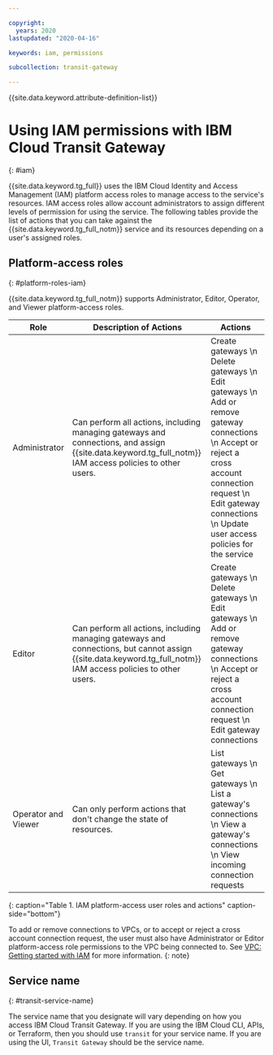 ```yaml
---

copyright:
  years: 2020
lastupdated: "2020-04-16"

keywords: iam, permissions

subcollection: transit-gateway

---
```


{{site.data.keyword.attribute-definition-list}}

# Using IAM permissions with IBM Cloud Transit Gateway
{: #iam}

{{site.data.keyword.tg_full}} uses the IBM Cloud Identity and Access Management (IAM) platform access roles to manage access to the service's resources. IAM access roles allow account administrators to assign different levels of permission for using the service. The following tables provide the list of actions that you can take against the {{site.data.keyword.tg_full_notm}} service and its resources depending on a user's assigned roles.

## Platform-access roles
{: #platform-roles-iam}

{{site.data.keyword.tg_full_notm}} supports Administrator, Editor, Operator, and Viewer platform-access roles.

| Role | Description of Actions |  Actions |
|---|---|---|
| Administrator | Can perform all actions, including managing gateways and connections, and assign {{site.data.keyword.tg_full_notm}} IAM access policies to other users. | Create gateways  \n Delete gateways  \n Edit gateways  \n Add or remove gateway connections  \n Accept or reject a cross account connection request  \n Edit gateway connections  \n Update user access policies for the service |                     |
| Editor | Can perform all actions, including managing gateways and connections, but cannot assign {{site.data.keyword.tg_full_notm}} IAM access policies to other users. |Create gateways  \n Delete gateways  \n Edit gateways  \n Add or remove gateway connections  \n Accept or reject a cross account connection request  \n Edit gateway connections |
| Operator and Viewer | Can only perform actions that don't change the state of resources. | List gateways  \n Get gateways  \n List a gateway's connections  \n View a gateway's connections  \n View incoming connection requests |
{: caption="Table 1. IAM platform-access user roles and actions" caption-side="bottom"}

To add or remove connections to VPCs, or to accept or reject a cross account connection request, the user must also have Administrator or Editor platform-access role permissions to the VPC being connected to. See [VPC: Getting started with IAM](/docs/vpc?topic=vpc-iam-getting-started) for more information.
{: note}

## Service name
{: #transit-service-name}

The service name that you designate will vary depending on how you access IBM Cloud Transit Gateway. If you are using the IBM Cloud CLI, APIs, or Terraform, then you should use `transit` for your service name. If you are using the UI, `Transit Gateway` should be the service name.
